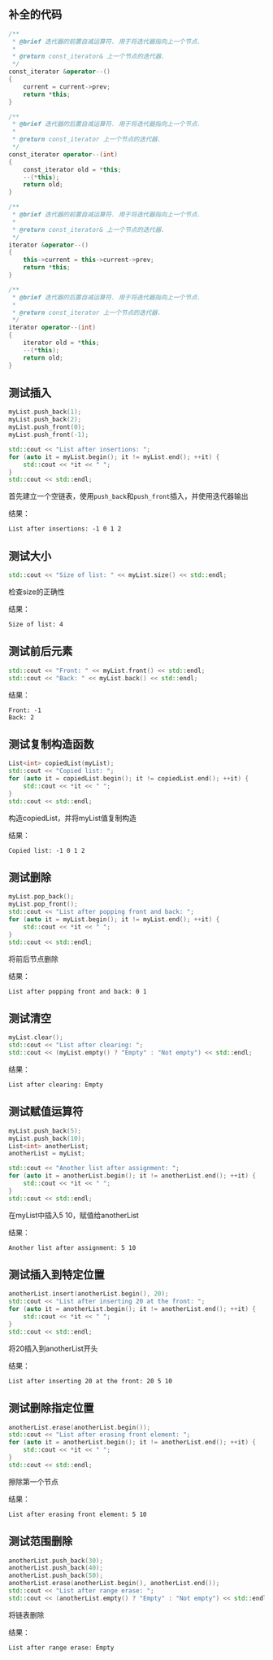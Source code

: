 ## 补全的代码

```cpp
/**
 * @brief 迭代器的前置自减运算符. 用于将迭代器指向上一个节点.
 *
 * @return const_iterator& 上一个节点的迭代器.
 */
const_iterator &operator--()
{
    current = current->prev;
    return *this;
}

/**
 * @brief 迭代器的后置自减运算符. 用于将迭代器指向上一个节点.
 *
 * @return const_iterator 上一个节点的迭代器.
 */
const_iterator operator--(int)
{
    const_iterator old = *this;
    --(*this);
    return old;
}
```

```cpp
/**
 * @brief 迭代器的前置自减运算符. 用于将迭代器指向上一个节点.
 *
 * @return const_iterator& 上一个节点的迭代器.
 */
iterator &operator--()
{
    this->current = this->current->prev;
    return *this;
}

/**
 * @brief 迭代器的后置自减运算符. 用于将迭代器指向上一个节点.
 *
 * @return const_iterator 上一个节点的迭代器.
 */
iterator operator--(int)
{
    iterator old = *this;
    --(*this);
    return old;
}
```



## 测试插入

```cpp
myList.push_back(1);
myList.push_back(2);
myList.push_front(0);
myList.push_front(-1);

std::cout << "List after insertions: ";
for (auto it = myList.begin(); it != myList.end(); ++it) {
    std::cout << *it << " ";
}
std::cout << std::endl;
```

首先建立一个空链表，使用`push_back`和`push_front`插入，并使用迭代器输出

结果：

```
List after insertions: -1 0 1 2 
```



## 测试大小

```cpp
std::cout << "Size of list: " << myList.size() << std::endl;
```

检查size的正确性

结果：

```
Size of list: 4
```



## 测试前后元素

```cpp
std::cout << "Front: " << myList.front() << std::endl;
std::cout << "Back: " << myList.back() << std::endl;
```

结果：

```
Front: -1
Back: 2
```



## 测试复制构造函数

```cpp
List<int> copiedList(myList);
std::cout << "Copied list: ";
for (auto it = copiedList.begin(); it != copiedList.end(); ++it) {
    std::cout << *it << " ";
}
std::cout << std::endl;
```

构造copiedList，并将myList值复制构造

结果：

```
Copied list: -1 0 1 2
```



## 测试删除

```cpp
myList.pop_back();
myList.pop_front();
std::cout << "List after popping front and back: ";
for (auto it = myList.begin(); it != myList.end(); ++it) {
    std::cout << *it << " ";
}
std::cout << std::endl;
```

将前后节点删除

结果：

```
List after popping front and back: 0 1
```



## 测试清空

```cpp
myList.clear();
std::cout << "List after clearing: ";
std::cout << (myList.empty() ? "Empty" : "Not empty") << std::endl;
```

结果：

```
List after clearing: Empty
```



## 测试赋值运算符

```cpp
myList.push_back(5);
myList.push_back(10);
List<int> anotherList;
anotherList = myList;

std::cout << "Another list after assignment: ";
for (auto it = anotherList.begin(); it != anotherList.end(); ++it) {
    std::cout << *it << " ";
}
std::cout << std::endl;
```

在myList中插入5 10，赋值给anotherList

结果：

```
Another list after assignment: 5 10
```



## 测试插入到特定位置

```cpp
anotherList.insert(anotherList.begin(), 20);
std::cout << "List after inserting 20 at the front: ";
for (auto it = anotherList.begin(); it != anotherList.end(); ++it) {
    std::cout << *it << " ";
}
std::cout << std::endl;
```

将20插入到anotherList开头

结果：

```
List after inserting 20 at the front: 20 5 10
```



## 测试删除指定位置

```cpp
anotherList.erase(anotherList.begin());
std::cout << "List after erasing front element: ";
for (auto it = anotherList.begin(); it != anotherList.end(); ++it) {
    std::cout << *it << " ";
}
std::cout << std::endl;
```

擦除第一个节点

结果：

```
List after erasing front element: 5 10
```



## 测试范围删除

```cpp
anotherList.push_back(30);
anotherList.push_back(40);
anotherList.push_back(50);
anotherList.erase(anotherList.begin(), anotherList.end());
std::cout << "List after range erase: ";
std::cout << (anotherList.empty() ? "Empty" : "Not empty") << std::endl;
```

将链表删除

结果：

```
List after range erase: Empty
```

